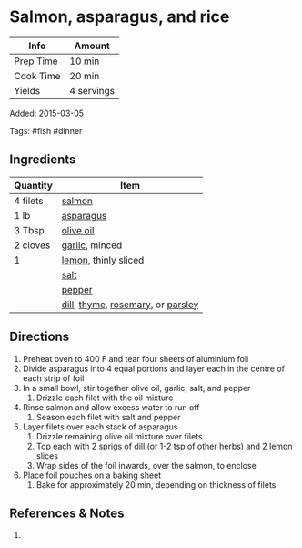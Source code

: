 # Salmon, asparagus, and rice

| Info      | Amount     |
| --------- | ---------- |
| Prep Time | 10 min     |
| Cook Time | 20 min     |
| Yields    | 4 servings |

Added: 2015-03-05

Tags: #fish #dinner

## Ingredients

| Quantity | Item                                                                                                                                                  |
| -------- | ----------------------------------------------------------------------------------------------------------------------------------------------------- |
| 4 filets | [salmon](../_ingredients/salmon.md)                                                                                                                   |
| 1 lb     | [asparagus](../_ingredients/asparagus.md)                                                                                                             |
| 3 Tbsp   | [olive oil](../_ingredients/olive%20oil.md)                                                                                                           |
| 2 cloves | [garlic](../_ingredients/garlic.md), minced                                                                                                           |
| 1        | [lemon](../_ingredients/lemon.md), thinly sliced                                                                                                      |
|          | [salt](../_ingredients/salt.md)                                                                                                                       |
|          | [pepper](../_ingredients/pepper.md)                                                                                                                   |
|          | [dill](../_ingredients/dill.md), [thyme](../_ingredients/thyme.md), [rosemary](../_ingredients/rosemary.md), or [parsley](../_ingredients/parsley.md) |

## Directions

1. Preheat oven to 400 F and tear four sheets of aluminium foil
2. Divide asparagus into 4 equal portions and layer each in the centre of each strip of foil
3. In a small bowl, stir together olive oil, garlic, salt, and pepper
   1. Drizzle each filet with the oil mixture
4. Rinse salmon and allow excess water to run off
   1. Season each filet with salt and pepper
5. Layer filets over each stack of asparagus
   1. Drizzle remaining olive oil mixture over filets
   2. Top each with 2 sprigs of dill (or 1-2 tsp of other herbs) and 2 lemon slices
   3. Wrap sides of the foil inwards, over the salmon, to enclose
6. Place foil pouches on a baking sheet
   1. Bake for approximately 20 min, depending on thickness of filets

## References & Notes

1.
